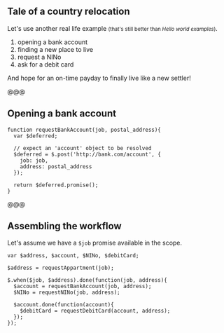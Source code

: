 ## Tale of a country relocation

Let's use another real life example <small>(that's still better than *Hello world examples*)</small>.

1. opening a bank account
1. finding a new place to live
1. request a NINo
1. ask for a debit card

And hope for an on-time payday to finally live like a new settler!

@@@

## Opening a bank account

```
function requestBankAccount(job, postal_address){
  var $deferred;

  // expect an 'account' object to be resolved
  $deferred = $.post('http://bank.com/account', {
    job: job,
    address: postal_address
  });

  return $deferred.promise();
}
```

@@@

## Assembling the workflow

Let's assume we have a `$job` promise available in the scope.

```
var $address, $account, $NINo, $debitCard;

$address = requestAppartment(job);

$.when($job, $address).done(function(job, address){
  $account = requestBankAccount(job, address);
  $NINo = requestNINo(job, address);

  $account.done(function(account){
    $debitCard = requestDebitCard(account, address);
  });
});
```